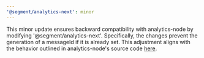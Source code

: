 ```yaml
---
'@segment/analytics-next': minor
---
```


This minor update ensures backward compatibility with analytics-node by modifying '@segment/analytics-next'. Specifically, the changes prevent the generation of a messageId if it is already set. This adjustment aligns with the behavior outlined in analytics-node's source code [here](https://github.com/segmentio/analytics-node/blob/master/index.js#L195-L201).
